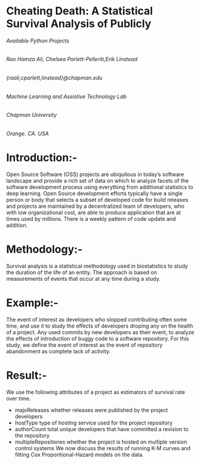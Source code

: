 # Cheating Death: A Statistical Survival Analysis of Publicly
######			       Available Python Projects
######		   Rao Hamza Ali, Chelsea Parlett-Pelleriti,Erik Linstead
######              {raali,cparlett,linstead}@chapman.edu
######			    Machine Learning and Assistive Technology Lab
######				            	Chapman University
######					            Orange. CA. USA		

# Introduction:-
Open Source Software (OSS) projects are ubiquitous in today’s software landscape and provide a rich set of data on which to analyze facets of the software development process using everything from additional statistics to deep learning. Open Source development efforts typically have a single person or body that selects a subset of developed code for build releases and projects are maintained by a decentralized team of developers, who with low organizational cost, are able to produce application that are at times used by millions. There is a weekly pattern of code update and addition.

# Methodology:-
Survival analysis is a statistical methodology used in biostatistics to study the duration of the life of an entity. The approach is based on measurements of events that occur at any time during a study.

# Example:-
The event of interest as developers who slopped contributing often some time, and use it to study the effects of developers droping any  on the health of a project. Any used commits by new developers as their event, to analyze the effects of introduction of buggy code to a software repository. For this study, we define the event of interest as the event of repository abandonment as complete lack of activity.

# Result:-
We use the following attributes of a project as estimators of survival rate over time.
* majoReleases whether releases were published by the project developers
* hostType type of hosting service used for the project repository
* authorCount total unique developers that have committed a revision to the repository
* multipleRepositories whether the project is hosted on multiple version control systems
We now discuss the results of running K-M curves and fitting Cox Proporitional-Hazard models on the data.
